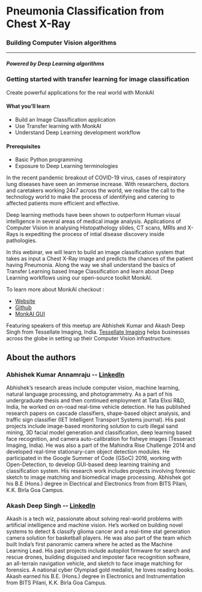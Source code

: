 # Pneumonia Classification from Chest X-Ray
### Building Computer Vision algorithms
----
##### Powered by Deep Learning algorithms

### Getting started with transfer learning for image classification

Create powerful applications for the real world with MonkAI

#### What you’ll learn
 - Build an Image Classification application
 - Use Transfer learning with MonkAI
 - Understand Deep Learning development workflow

#### Prerequisites
- Basic Python programming
- Exposure to Deep Learning terminologies

In the recent pandemic breakout of COVID-19 virus, cases of respiratory lung diseases have seen an immense increase. With researchers, doctors and caretakers working 24x7 across the world, we realise the call to the technology world to make the process of identifying and catering to affected patients more efficient and effective.

Deep learning methods have been shown to outperform Human visual intelligence in several areas of medical image analysis. Applications of Computer Vision in analysing Histopathology slides, CT scans, MRIs and X-Rays is expediting the process of intial disease discovery inside pathologies.

In this webinar, we will learn to build an image classification system that takes as input a Chest X-Ray image and predicts the chances of the patient having Pneumonia.
Along the way we shall understand the basics of Transfer Learning based Image Classification and learn about Deep Learning workflows using our open-source toolkit MonkAI.

To learn more about MonkAI checkout :
- [Website](https://monkai.org/)
- [Github](https://github.com/Tessellate-Imaging/monk_v1)
- [MonkAI GUI](https://github.com/Tessellate-Imaging/Monk_Gui)

Featuring speakers of this meetup are Abhishek Kumar and Akash Deep Singh from Tessellate Imaging, India. [Tessellate Imaging](https://tessellateimaging.com) helps businesses across the globe in setting up their Computer Vision infrastructure.



## About the authors

### Abhishek Kumar Annamraju -- [LinkedIn](https://www.linkedin.com/in/abhishek-kumar-annamraju/)
Abhishek’s research areas include computer vision, machine learning, natural language processing, and photogrammetry.
As a part of his undergraduate thesis and then continued employment at Tata Elxsi R&D, India, he worked on on-road real-time vehicle detection. He has published research papers on cascade classifiers, shape-based object analysis, and traffic sign classifier (IET Intelligent Transport Systems journal). His past projects include image-based monitoring solution to curb illegal sand mining, 3D facial model generation and classification, deep learning based face recognition, and camera auto-calibration for fisheye images (Tesseract Imaging, India). He was also a part of the Mahindra Rise Challenge 2014 and developed real-time stationary-cam object detection modules.
He participated in the Google Summer of Code (GSoC) 2016, working with Open-Detection, to develop GUI-based deep learning training and classification system. His research work includes projects involving forensic sketch to image matching and biomedical image processing.
Abhishek got his B.E (Hons.) degree in Electrical and Electronics from from BITS Pilani, K.K. Birla Goa Campus.

### Akash Deep Singh -- [LinkedIn](https://www.linkedin.com/in/akashdeepsingh01/)
Akash is a tech wiz, passionate about solving real-world problems with artificial intelligence and machine vision.
He’s worked on building novel systems to detect & classify glioma cancer and a real-time stat generation camera solution for basketball players. He was also part of the team which built India’s first panoramic camera where he acted as the Machine Learning Lead. His past projects include autopilot firmware for search and rescue drones, building disguised and imposter face recognition software, an all-terrain navigation vehicle, and sketch to face image matching for forensics.
A national cyber Olympiad gold medalist, he loves reading books.
Akash earned his B.E. (Hons.) degree in Electronics and Instrumentation from BITS Pilani, K.K. Birla Goa Campus.

